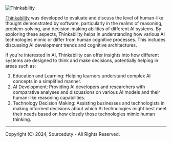 ![Thinkability](https://github.com/sourceduty/Thinkability/assets/123030236/cbe8b915-8c40-48b0-a2fa-6cfcde7aae44)

[Thinkability](https://chat.openai.com/g/g-kabr1c9j2-thinkability) was developed to evaluate and discuss the level of human-like thought demonstrated by software, particularly in the realms of reasoning, problem-solving, and decision-making abilities of different AI systems. By exploring these aspects, Thinkability helps in understanding how various AI technologies mimic or differ from human cognitive processes. This includes discussing AI development trends and cognitive architectures.

If you're interested in AI, Thinkability can offer insights into how different systems are designed to think and make decisions, potentially helping in areas such as:

1. Education and Learning: Helping learners understand complex AI concepts in a simplified manner.
2. AI Development: Providing AI developers and researchers with comparative analyses and discussions on various AI models and their human-like reasoning capabilities.
3. Technology Decision Making: Assisting businesses and technologists in making informed decisions about which AI technologies might best meet their needs based on how closely those technologies mimic human thinking.

***
Copyright (C) 2024, Sourceduty - All Rights Reserved.

